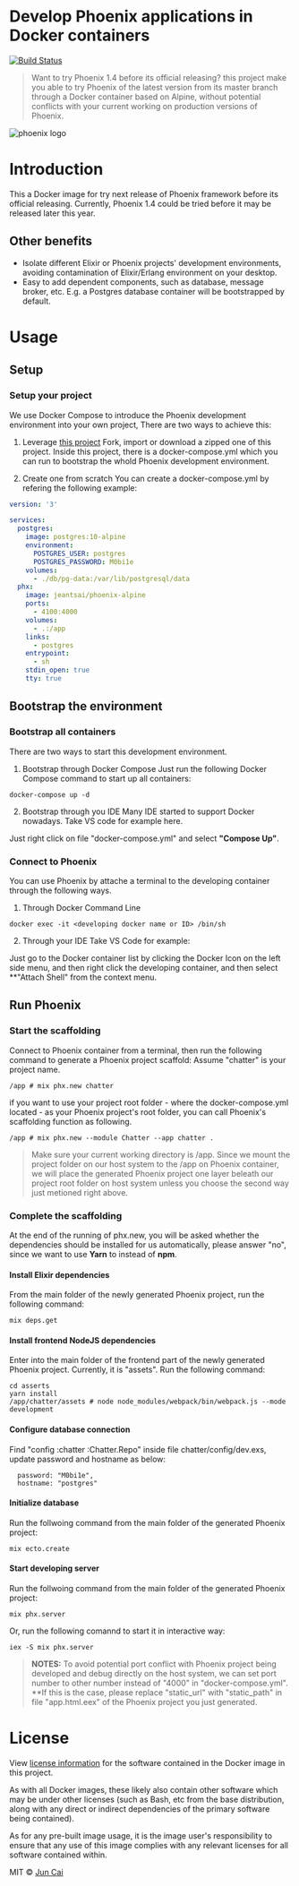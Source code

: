 # Develop Phoenix applications in Docker containers
  [![Build Status][travis-image]][travis-url] 

> Want to try Phoenix 1.4 before its official releasing? this project make you able to try Phoenix of the latest version from its master branch through a Docker container based on Alpine, without potential conflicts with your current working on production versions of Phoenix.

![phoenix logo](https://raw.githubusercontent.com/phoenixframework/phoenix/master/priv/static/phoenix.png)


# Introduction

This a Docker image for try next release of Phoenix framework before its official releasing. Currently, Phoenix 1.4 could be tried before it may be released later this year.

## Other benefits

* Isolate different Elixir or Phoenix projects' development environments, avoiding contamination of Elixir/Erlang environment on your desktop.
* Easy to add dependent components, such as database, message broker, etc. E.g. a Postgres database container will be bootstrapped by default.


# Usage

## Setup

### Setup your project

We use Docker Compose to introduce the Phoenix development environment into your own project, There are two ways to achieve this:

1. Leverage [this project](https://github.com/jeantsai/docker-phoenix-preview)
Fork, import or download a zipped one of this project. Inside this project, there is a docker-compose.yml which you can run to bootstrap the whold Phoenix development environment.

1. Create one from scratch
You can create a docker-compose.yml by refering the following example:

```yaml
version: '3'

services:
  postgres:
    image: postgres:10-alpine
    environment:
      POSTGRES_USER: postgres
      POSTGRES_PASSWORD: M0bi1e
    volumes:
      - ./db/pg-data:/var/lib/postgresql/data
  phx:
    image: jeantsai/phoenix-alpine
    ports:
      - 4100:4000
    volumes:
      - .:/app
    links:
      - postgres
    entrypoint:
      - sh
    stdin_open: true
    tty: true
```

## Bootstrap the environment

### Bootstrap all containers

There are two ways to start this development environment.

1. Bootstrap through Docker Compose
Just run the following Docker Compose command to start up all containers:
```
docker-compose up -d
```

2. Bootstrap through you IDE
Many IDE started to support Docker nowadays. Take VS code for example here.

Just right click on file "docker-compose.yml" and select **"Compose Up"**. 


### Connect to Phoenix

You can use Phoenix by attache a terminal to the developing container through the following ways.

1. Through Docker Command Line
```
docker exec -it <developing docker name or ID> /bin/sh
```

2. Through your IDE
Take VS Code for example:

Just go to the Docker container list by clicking the Docker Icon on the left side menu, and then right click the developing container, and then select **"Attach Shell" from the context menu.


## Run Phoenix

### Start the scaffolding

Connect to Phoenix container from a terminal, then run the following command to generate a Phoenix project scaffold:
Assume "chatter" is your project name.
```
/app # mix phx.new chatter
```

if you want to use your project root folder - where the docker-compose.yml located - as your Phoenix project's root folder, you can call Phoenix's scaffolding function as following.
```
/app # mix phx.new --module Chatter --app chatter .
```

> Make sure your current working directory is /app. Since we mount the project folder on our host system to the /app on Phoenix container, we will place the generated Phoenix project one layer beleath our project root folder on host system unless you choose the second way just metioned right above.


### Complete the scaffolding

At the end of the running of phx.new, you will be asked whether the dependencies should be installed for us automatically, please answer "no", since we want to use **Yarn** to instead of **npm**.

#### Install Elixir dependencies
From the main folder of the newly generated Phoenix project, run the following command:
```
mix deps.get
```

#### Install frontend NodeJS dependencies
Enter into the main folder of the frontend part of the newly generated Phoenix project. Currently, it is "assets". Run the following command:
```
cd asserts
yarn install
/app/chatter/assets # node node_modules/webpack/bin/webpack.js --mode development
```

#### Configure database connection
Find "config :chatter :Chatter.Repo" inside file chatter/config/dev.exs, update password and hostname as below:
```
  password: "M0bi1e",
  hostname: "postgres"
```

#### Initialize database
Run the follwoing command from the main folder of the generated Phoenix project:
```
mix ecto.create
```

#### Start developing server
Run the follwoing command from the main folder of the generated Phoenix project:
```
mix phx.server
```
Or, run the following comannd to start it in interactive way:
```
iex -S mix phx.server
```

> **NOTES:** To avoid potential port conflict with Phoenix project being developed and debug
> directly on the host system, we can set port number to other number instead of "4000" in
> "docker-compose.yml". **If this is the case, please replace "static_url" with "static_path"
> in file "app.html.eex" of the Phoenix project you just generated.


# License

View [license information](https://github.com/nodejs/node/blob/master/LICENSE) for the software contained in the Docker image in this project.

As with all Docker images, these likely also contain other software which may be under other licenses (such as Bash, etc from the base distribution, along with any direct or indirect dependencies of the primary software being contained).

As for any pre-built image usage, it is the image user's responsibility to ensure that any use of this image complies with any relevant licenses for all software contained within.

MIT © [Jun Cai](https://github.com/jeantsai)

[travis-image]: https://travis-ci.org/jeantsai/generator-jhipster-circleci-2.svg?branch=master
[travis-url]: https://travis-ci.org/jeantsai/generator-jhipster-circleci-2